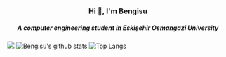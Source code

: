 <h3 align="center">Hi 👋, I'm Bengisu</h3>
<h5 align="center">A computer engineering student in Eskişehir Osmangazi University</h5>

![](https://komarev.com/ghpvc/?username=bengisu-sahin&color=red)
![Bengisu's github stats](https://github-readme-stats.vercel.app/api?username=bengisu-sahin&hide=contribs,prs&theme=swift&show_icons=true)
![Top Langs](https://github-readme-stats.vercel.app/api/top-langs/?username=bengisu-sahin&theme=swift&hide_progress=true)
